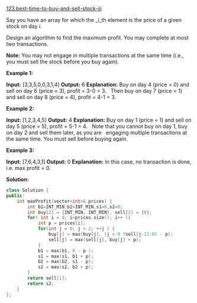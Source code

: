 [123.best-time-to-buy-and-sell-stock-iii](https://leetcode.com/problems/best-time-to-buy-and-sell-stock-iii/)  

Say you have an array for which the _i_th element is the price of a given stock on day _i_.

Design an algorithm to find the maximum profit. You may complete at most _two_ transactions.

**Note:** You may not engage in multiple transactions at the same time (i.e., you must sell the stock before you buy again).

**Example 1:**

**Input:** \[3,3,5,0,0,3,1,4\]
**Output:** 6
**Explanation:** Buy on day 4 (price = 0) and sell on day 6 (price = 3), profit = 3-0 = 3.
             Then buy on day 7 (price = 1) and sell on day 8 (price = 4), profit = 4-1 = 3.

**Example 2:**

**Input:** \[1,2,3,4,5\]
**Output:** 4
**Explanation:** Buy on day 1 (price = 1) and sell on day 5 (price = 5), profit = 5-1 = 4.
             Note that you cannot buy on day 1, buy on day 2 and sell them later, as you are
             engaging multiple transactions at the same time. You must sell before buying again.

**Example 3:**

**Input:** \[7,6,4,3,1\]
**Output:** 0
**Explanation:** In this case, no transaction is done, i.e. max profit = 0.  



**Solution:**  

```cpp
class Solution {
public:
    int maxProfit(vector<int>& prices) {
        int b1=INT_MIN,b2=INT_MIN,s1=0,s2=0;
        int buy[2] = {INT_MIN, INT_MIN}, sell[2] = {0};
        for( int i = 0; i<prices.size(); i++ ){ 
            int p = prices[i];
            for(int j = 0; j < 2; ++j ) {
                buy[j] = max(buy[j], (j > 0 ?sell[j-1]:0) - p);
                sell[j] = max(sell[j], buy[j] + p);
            }
            b1 = max(b1, 0 - p );
            s1 = max(s1, b1 + p);
            b2 = max(b2, s1 - p);
            s2 = max(s2, b2 + p);
        }
        return sell[1];
        return s2;
    }
};
```
      